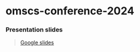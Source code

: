 # omscs-conference-2024

### Presentation slides
> [Google slides](https://docs.google.com/presentation/d/1nx5umMVeWNNFtws4JBsMe3YgyXnUQkJ_h7idmL_pzj0/edit?usp=sharing)
